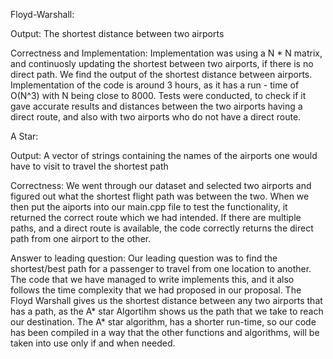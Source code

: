Floyd-Warshall:

Output: The shortest distance between two airports 

Correctness and Implementation: Implementation was using a N * N matrix, and continuosly updating the shortest between two airports, if there is no direct path. We find the output of the shortest distance between airports. Implementation of the code is around 3 hours, as it has a run - time of O(N^3) with N being close to 8000. Tests were conducted, to check if it gave accurate results and distances between the two airports having a direct route, and also with two airports who do not have a direct route. 


A Star:

Output: A vector of strings containing the names of the airports one would have to visit to travel the shortest path

Correctness: We went through our dataset and selected two airports and figured out what the shortest flight path was between the two. When we then put the aiports into our main.cpp file to test the functionality, it returned the correct route which we had intended. If there are multiple paths, and a direct route is available, the code correctly returns the direct path from one airport to the other. 


Answer to leading question: Our leading question was to find the shortest/best path for a passenger to travel from one location to another. The code that we have managed to write implements this, and it also follows the time complexity that we had proposed in our proposal. The Floyd Warshall gives us the shortest distance between any two airports that has a path, as the A* star Algortihm shows us the path that we take to reach our destination. The A* star algorithm, has a shorter run-time, so our code has been compiled in a way that the other functions and algorithms, will be taken into use only if and when needed. 

